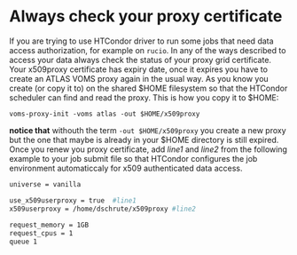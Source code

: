 # <span id="uc_checkproxy"></span> Always check your proxy certificate

If you are trying to use HTCondor driver to run some jobs that need data access authorization, for example on `rucio`. In any of the ways described to access your data always check the status of your proxy grid certificate.
Your x509proxy certificate has expiry date, once it expires you have to create an ATLAS VOMS proxy again in the usual way. As you know you create (or copy it to) on the shared $HOME filesystem so that the HTCondor scheduler can find and read the proxy. This is how you copy it to $HOME:

```
voms-proxy-init -voms atlas -out $HOME/x509proxy 
```	
**notice that** withouth the term `-out $HOME/x509proxy` you create a new proxy but the one that maybe is already in your $HOME directory is still expired.
Once you renew you proxy certificate, add *line1* and *line2* from the following example to your job submit file so that HTCondor configures the job environment automaticcaly for x509 authenticated data access.

```bash
universe = vanilla

use_x509userproxy = true  #line1
x509userproxy = /home/dschrute/x509proxy #line2
	
request_memory = 1GB
request_cpus = 1
queue 1
```
